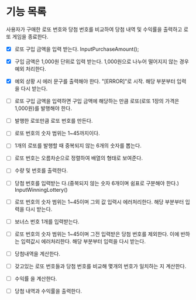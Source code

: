# 기능 목록

사용자가 구매한 로또 번호와 당첨 번호를 비교하여 당첨 내역 및 수익률을 출력하고 로또 게임을 종료한다.

- [x] 로또 구입 금액을 입력 받는다. InputPurchaseAmount();
- [x] 구입 금액은 1,000원 단위로 입력 받는다. 1,000원으로 나누어 떨어지지 않는 경우 예외 처리한다.
- [x] 예외 상황 시 에러 문구를 출력해야 한다. "[ERROR]"로 시작. 해당 부분부터 입력을 다시 받는다.

- [ ] 로또 구입 금액을 입력하면 구입 금액에 해당하는 만큼 로또(로또 1장의 가격은 1,000원)를 발행해야 한다.

- [ ] 발행한 로또만큼 로또 번호를 만든다.
- [ ] 로또 번호의 숫자 범위는 1~45까지이다.
- [ ] 1개의 로또를 발행할 때 중복되지 않는 6개의 숫자를 뽑는다.
- [ ] 로또 번호는 오름차순으로 정렬하여 배열의 형태로 보여준다.

- [ ] 수량 및 번호를 출력한다.

- [ ] 당첨 번호를 입력받는 다.(중복되지 않는 숫자 6개이며 쉼표로 구분해야 한다.) InputWinningLottery()
- [ ] 로또 번호의 숫자 범위는 1~45이며 그외 값 입력시 에러처리한다. 해당 부분부터 입력을 다시 받는다.

- [ ] 보너스 번호 1개를 입력받는다.
- [ ] 로또 번호의 숫자 범위는 1~45이며 그전 입력받은 당첨 번호를 제외한다. 이에 반하는 입력값시 에러처리한다. 해당 부분부터 입력을 다시 받는다.

- [ ] 당첨내역을 계산한다.
- [ ] 갖고있는 로또 번호들과 당첨 번호를 비교해 몇개의 번호가 일치하는 지 계산한다.

- [ ] 수익률 을 계산한다.
- [ ] 당첨 내역과 수익률을 출력한다.
